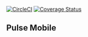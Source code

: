 [![CircleCI](https://circleci.com/gh/andela/pulse-mobile-app/tree/develop.svg?style=svg)](https://circleci.com/gh/andela/pulse-mobile-app/tree/develop)
[![Coverage Status](https://coveralls.io/repos/github/andela/pulse-mobile-app/badge.svg?branch=ch-circle-ci-setup-156371632)](https://coveralls.io/github/andela/pulse-mobile-app?branch=ch-circle-ci-setup-156371632)

## Pulse Mobile